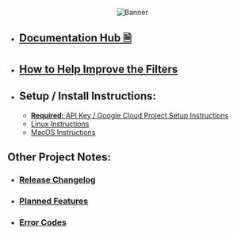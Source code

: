 <p align="center"><img alt="Banner" src="https://i.imgur.com/TGzgq4V.png"></p>

* ## [Documentation Hub 🗎](https://github.com/ThioJoe/YT-Spammer-Purge/wiki/Documentation-Hub)
* ## [How to Help Improve the Filters](https://github.com/ThioJoe/YT-Spammer-Purge/wiki/How-to-Help-Improve-the-Filters)
* ## Setup / Install Instructions:
	* [**Required:** API Key / Google Cloud Project Setup Instructions](https://github.com/ThioJoe/YT-Spammer-Purge/wiki/Instructions:-Obtaining-an-API-Key)
	* [Linux Instructions](Linux-Installation-Instructions)
	* [MacOS Instructions](MacOS-Instructions)


## Other Project Notes:
* ### [Release Changelog](https://github.com/ThioJoe/YT-Spammer-Purge/wiki/Release-Changelog)
* ### [Planned Features](Planned-Features)
* ### [Error Codes](https://github.com/ThioJoe/YT-Spammer-Purge/wiki/Error-Codes)